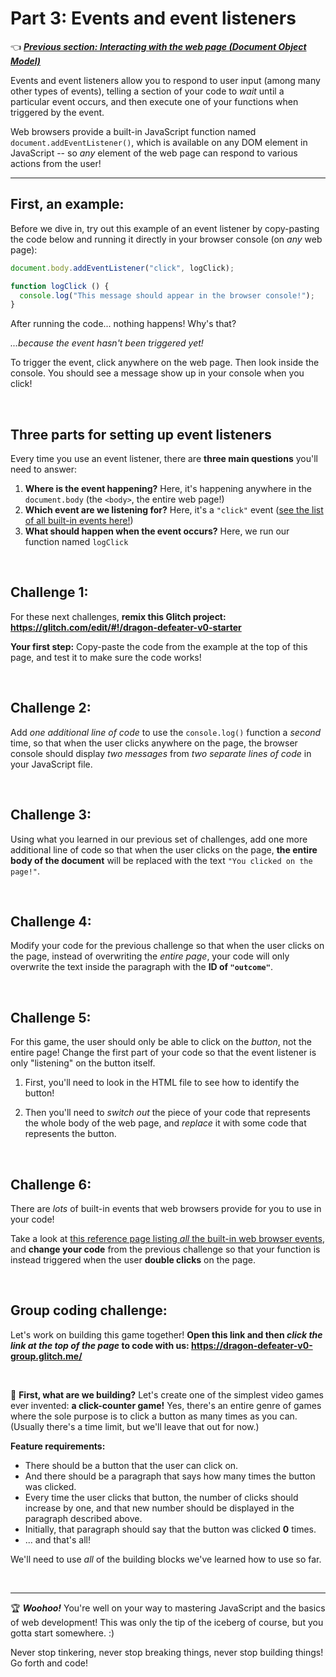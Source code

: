 # Part 3: Events and event listeners

:point_left: ***[Previous section: Interacting with the web page (Document Object Model)](https://github.com/LearnTeachCode/beginner-javascript-workshop/blob/master/2-dom-challenges.md)***

Events and event listeners allow you to respond to user input (among many other types of events), telling a section of your code to *wait* until a particular event occurs, and then execute one of your functions when triggered by the event.

Web browsers provide a built-in JavaScript function named `document.addEventListener()`, which is available on any DOM element in JavaScript -- so *any* element of the web page can respond to various actions from the user!

<hr/>

## First, an example:

Before we dive in, try out this example of an event listener by copy-pasting the code below and running it directly in your browser console (on *any* web page):

```javascript
document.body.addEventListener("click", logClick);

function logClick () {
  console.log("This message should appear in the browser console!");
}
```

After running the code... nothing happens! Why's that? 

*...because the event hasn't been triggered yet!* 

To trigger the event, click anywhere on the web page. Then look inside the console. You should see a message show up in your console when you click!

<br/>

## Three parts for setting up event listeners

Every time you use an event listener, there are **three main questions** you'll need to answer:

  1. **Where is the event happening?** Here, it's happening anywhere in the `document.body` (the `<body>`, the entire web page!)
  2. **Which event are we listening for?** Here, it's a `"click"` event ([see the list of all built-in events here!](https://developer.mozilla.org/en-US/docs/Web/Events))
  3. **What should happen when the event occurs?** Here, we run our function named `logClick`

<br/>

## Challenge 1:

For these next challenges, **remix this Glitch project: https://glitch.com/edit/#!/dragon-defeater-v0-starter**

**Your first step:** Copy-paste the code from the example at the top of this page, and test it to make sure the code works!

<br/>

## Challenge 2:

Add *one additional line of code* to use the `console.log()` function a *second* time, so that when the user clicks anywhere on the page, the browser console should display *two messages* from *two separate lines of code* in your JavaScript file.

<br/>

## Challenge 3:

Using what you learned in our previous set of challenges, add one more additional line of code so that when the user clicks on the page, **the entire body of the document** will be replaced with the text `"You clicked on the page!"`.

<br/>

## Challenge 4:

Modify your code for the previous challenge so that when the user clicks on the page, instead of overwriting the *entire page*, your code will only overwrite the text inside the paragraph with the **ID of `"outcome"`**.

<br/>

## Challenge 5:

For this game, the user should only be able to click on the *button*, not the entire page! Change the first part of your code so that the event listener is only "listening" on the button itself.

  1. First, you'll need to look in the HTML file to see how to identify the button!
  
  2. Then you'll need to *switch out* the piece of your code that represents the whole body of the web page, and *replace* it with some code that represents the button.

<br/>

## Challenge 6:

There are *lots* of built-in events that web browsers provide for you to use in your code!

Take a look at [this reference page listing *all* the built-in web browser events](https://developer.mozilla.org/en-US/docs/Web/Events), and **change your code** from the previous challenge so that your function is instead triggered when the user **double clicks** on the page.

<br/>

## Group coding challenge:

Let's work on building this game together! **Open this link and then *click the link at the top of the page* to code with us: https://dragon-defeater-v0-group.glitch.me/**

<br/>

:hammer: **First, what are we building?** Let's create one of the simplest video games ever invented: **a click-counter game!** Yes, there's an entire genre of games where the sole purpose is to click a button as many times as you can. (Usually there's a time limit, but we'll leave that out for now.)

**Feature requirements:**

  - There should be a button that the user can click on.
  - And there should be a paragraph that says how many times the button was clicked.
  - Every time the user clicks that button, the number of clicks should increase by one, and that new number should be displayed in the paragraph described above.
  - Initially, that paragraph should say that the button was clicked **0** times.
  - ... and that's all!

We'll need to use *all* of the building blocks we've learned how to use so far.

<br/>

<hr/>

:trophy: ***Woohoo!*** You're well on your way to mastering JavaScript and the basics of web development! This was only the tip of the iceberg of course, but you gotta start somewhere. :)

Never stop tinkering, never stop breaking things, never stop building things! Go forth and code!
